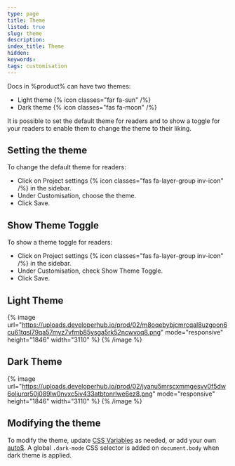 ```yaml
---
type: page
title: Theme
listed: true
slug: theme
description: 
index_title: Theme
hidden: 
keywords: 
tags: customisation
---
```


Docs in %product% can have two themes:

- Light theme {% icon classes="far fa-sun" /%}
- Dark theme {% icon classes="fas fa-moon" /%}

It is possible to set the default theme for readers and to show a toggle for your readers to enable them to change the theme to their liking.

## Setting the theme

To change the default theme for readers:

- Click on Project settings {% icon classes="fas fa-layer-group inv-icon" /%} in the sidebar.
- Under Customisation, choose the theme.
- Click Save.

## Show Theme Toggle

To show a theme toggle for readers:

- Click on Project settings {% icon classes="fas fa-layer-group inv-icon" /%} in the sidebar.
- Under Customisation, check Show Theme Toggle.
- Click Save.

## Light Theme

{% image url="https://uploads.developerhub.io/prod/02/m8oqebybjcmrcqal8uzgoon6cu61tqsl79qa57myz7vfmb85ysga5rk52ncwvoq8.png" mode="responsive" height="1846" width="3110" %}
{% /image %}

## Dark Theme

{% image url="https://uploads.developerhub.io/prod/02/jyanu5mrscxmmgesvv0f5dw6oliurqr50j089lw0nvxc5iv433atbtonrlwe6ez8.png" mode="responsive" height="1846" width="3110" %}
{% /image %}

## Modifying the theme

To modify the theme, update [CSS Variables](/support-center/custom-css#css-variables) as needed, or add your own [auto$](/support-center/custom-css). A global `.dark-mode` CSS selector is added on `document.body` when dark theme is applied.